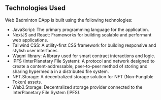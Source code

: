 ## Technologies Used

Web Badminton DApp is built using the following technologies:

- JavaScript: The primary programming language for the application.
- NextJS and React: Frameworks for building scalable and performant web applications.
- Tailwind CSS: A utility-first CSS framework for building responsive and stylish user interfaces.
- Wagmi library: A library used for smart contract interactions and logic.
- IPFS (InterPlanetary File System): A protocol and network designed to create a content-addressable, peer-to-peer method of storing and sharing hypermedia in a distributed file system.
- NFT.Storage: A decentralized storage solution for NFT (Non-Fungible Token) assets.
- Web3.Storage: Decentralized storage provider connected to the InterPlanetary File System (IPFS).
